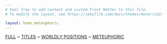 ```yaml
---
# Feel free to add content and custom Front Matter to this file.
# To modify the layout, see https://jekyllrb.com/docs/themes/#overriding-theme-defaults

layout: home_meteuphoric
---
```

[FULL](/full.markdown) ~ [TITLES](/index) ~ [WORLDLY POSITIONS](/worldlypositions.markdown) ~ [METEUPHORIC](meteuphoric.markdown)
